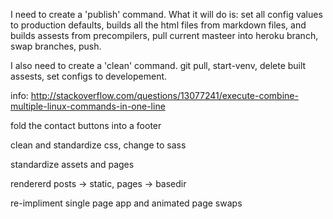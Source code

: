 I need to create a 'publish' command. What it will do is: set all config values to production defaults, builds all the html files from markdown files, and builds assests from precompilers, pull current masteer into heroku branch, swap branches, push.

I also need to create a 'clean' command. git pull, start-venv, delete built assests, set configs to developement.

info: http://stackoverflow.com/questions/13077241/execute-combine-multiple-linux-commands-in-one-line

fold the contact buttons into a footer

clean and standardize css, change to sass

standardize assets and pages

rendererd posts -> static, pages -> basedir

re-impliment single page app and animated page swaps

